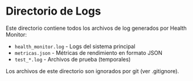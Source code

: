 # Directorio de Logs

Este directorio contiene todos los archivos de log generados por Health Monitor:

- `health_monitor.log` - Logs del sistema principal
- `metricas.json` - Métricas de rendimiento en formato JSON
- `test_*.log` - Archivos de prueba (temporales)

Los archivos de este directorio son ignorados por git (ver .gitignore).
